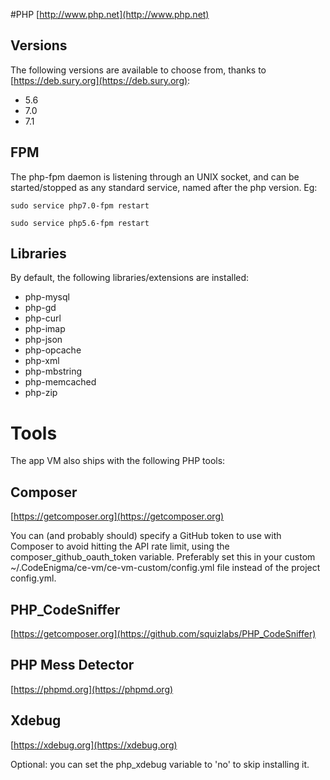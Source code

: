#PHP
[http://www.php.net](http://www.php.net)

## Versions

The following versions are available to choose from, thanks to [https://deb.sury.org](https://deb.sury.org):

- 5.6
- 7.0
- 7.1

## FPM

The php-fpm daemon is listening through an UNIX socket, and can be started/stopped as any standard service, named after the php version. Eg:

```sudo service php7.0-fpm restart```

```sudo service php5.6-fpm restart```

## Libraries

By default, the following libraries/extensions are installed:

- php-mysql
- php-gd
- php-curl
- php-imap
- php-json
- php-opcache
- php-xml
- php-mbstring
- php-memcached
- php-zip

# Tools

The app VM also ships with the following PHP tools:

## Composer

[https://getcomposer.org](https://getcomposer.org)

You can (and probably should) specify a GitHub token to use with Composer to avoid 
hitting the API rate limit,
using the composer_github_oauth_token variable. Preferably set this in your custom 
~/.CodeEnigma/ce-vm/ce-vm-custom/config.yml file instead of the project config.yml.

## PHP_CodeSniffer

[https://getcomposer.org](https://github.com/squizlabs/PHP_CodeSniffer)


## PHP Mess Detector

[https://phpmd.org](https://phpmd.org)

## Xdebug

[https://xdebug.org](https://xdebug.org)

Optional: you can set the php_xdebug variable to 'no' to skip installing it.
